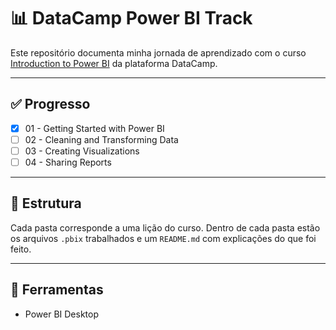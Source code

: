 # 📊 DataCamp Power BI Track

Este repositório documenta minha jornada de aprendizado com o curso [Introduction to Power BI](https://campus.datacamp.com/pt/courses/introduction-to-power-bi) da plataforma DataCamp.

---

## ✅ Progresso

- [x] 01 - Getting Started with Power BI
- [ ] 02 - Cleaning and Transforming Data
- [ ] 03 - Creating Visualizations
- [ ] 04 - Sharing Reports

---

## 📁 Estrutura

Cada pasta corresponde a uma lição do curso. Dentro de cada pasta estão os arquivos `.pbix` trabalhados e um `README.md` com explicações do que foi feito.

---

## 🔧 Ferramentas

- Power BI Desktop
